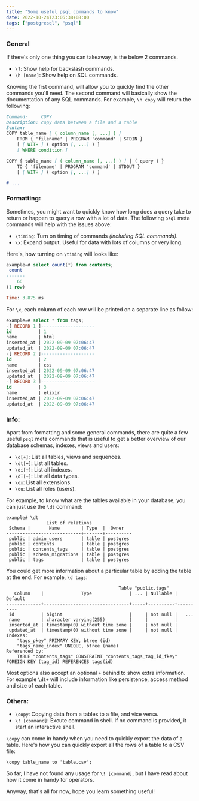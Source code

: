```yaml
---
title: "Some useful psql commands to know"
date: 2022-10-24T23:06:38+08:00
tags: ["postgresql", "psql"]
---
```


### General

If there's only one thing you can takeaway, is the below 2 commands.

- `\?`: Show help for backslash commands.
- `\h [name]`: Show help on SQL commands.

Knowing the frst command, will allow you to quickly find the other commands
you'll need. The second command will basically show the documentation of any
SQL commands. For example, `\h copy` will return the following:

```md
Command:     COPY
Description: copy data between a file and a table
Syntax:
COPY table_name [ ( column_name [, ...] ) ]
    FROM { 'filename' | PROGRAM 'command' | STDIN }
    [ [ WITH ] ( option [, ...] ) ]
    [ WHERE condition ]

COPY { table_name [ ( column_name [, ...] ) ] | ( query ) }
    TO { 'filename' | PROGRAM 'command' | STDOUT }
    [ [ WITH ] ( option [, ...] ) ]

# ...
```

### Formatting:

Sometimes, you might want to quickly know how long does a query take to return
or happen to query a row with a lot of data. The following `psql` meta commands
will help with the issues above:

- `\timing`: Turn on timing of commands _(including SQL commands)_.
- `\x`: Expand output. Useful for data with lots of columns or very long.

Here's, how turning on `\timing` will looks like:

```sql
example=# select count(*) from contents;
 count
-------
    66
(1 row)

Time: 3.875 ms
```

For `\x`, each column of each row will be printed on a separate line as follow:

```sql
example=# select * from tags;
-[ RECORD 1 ]--------------------
id          | 1
name        | html
inserted_at | 2022-09-09 07:06:47
updated_at  | 2022-09-09 07:06:47
-[ RECORD 2 ]--------------------
id          | 2
name        | css
inserted_at | 2022-09-09 07:06:47
updated_at  | 2022-09-09 07:06:47
-[ RECORD 3 ]--------------------
id          | 3
name        | elixir
inserted_at | 2022-09-09 07:06:47
updated_at  | 2022-09-09 07:06:47
```

### Info:

Apart from formatting and some general commands, there are quite a few useful
`psql` meta commands that is useful to get a better overview of our database
schemas, indexes, views and users:

- `\d[+]`: List all tables, views and sequences.
- `\dt[+]`: List all tables.
- `\di[+]`: List all indexes.
- `\dT[+]`: List all data types.
- `\dx`: List all extensions.
- `\du`: List all roles (users).

For example, to know what are the tables available in your database, you can
just use the `\dt` command:

```psql
example# \dt
               List of relations
 Schema |       Name        | Type  |  Owner
--------+-------------------+-------+----------
 public | admin_users       | table | postgres
 public | contents          | table | postgres
 public | contents_tags     | table | postgres
 public | schema_migrations | table | postgres
 public | tags              | table | postgres
```

You could get more information about a particular table by adding the table
at the end. For example, `\d tags`:

```psql
                                          Table "public.tags"
   Column    |              Type              | ... | Nullable | Default
-------------+--------------------------------+-----+----------+----------
 id          | bigint                         |     | not null |   ...
 name        | character varying(255)         |     |          |
 inserted_at | timestamp(0) without time zone |     | not null |
 updated_at  | timestamp(0) without time zone |     | not null |
Indexes:
    "tags_pkey" PRIMARY KEY, btree (id)
    "tags_name_index" UNIQUE, btree (name)
Referenced by:
    TABLE "contents_tags" CONSTRAINT "contents_tags_tag_id_fkey" FOREIGN KEY (tag_id) REFERENCES tags(id)
```

Most options also accept an optional `+` behind to show extra information. For
example `\dt+` will include information like persistence, access method and
size of each table.


### Others:

- `\copy`: Copying data from a tables to a file, and vice versa.
- `\! [command]`: Excute command in shell. If no command is provided, it start
an interactive shell.

`\copy` can come in handy when you need to quickly export the data of a table.
Here's how you can quickly export all the rows of a table to a CSV file:

```psql
\copy table_name to 'table.csv';
```

So far, I have not found any usage for `\! [command]`, but I have read
 about how it come in handy for operators.

Anyway, that's all for now, hope you learn something useful!
